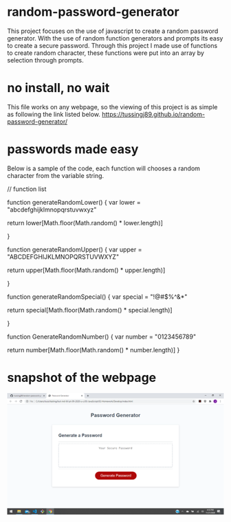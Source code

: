# random-password-generator
This project focuses on the use of javascript to create a random password generator. With the use of random function generators and prompts its easy to create a secure password.
Through this project I made use of functions to create random character, these functions were put into an array by selection through prompts.

# no install, no wait

This file works on any webpage, so the viewing of this project is as simple as following the link listed below.
https://tussingj89.github.io/random-password-generator/

# passwords made easy

Below is a sample of the code, each function will chooses a random character from the variable string. 



// function list 

function generateRandomLower() {
  var lower = "abcdefghijklmnopqrstuvwxyz"

  return lower[Math.floor(Math.random() * lower.length)]

}

function generateRandomUpper() {
  var upper = "ABCDEFGHIJKLMNOPQRSTUVWXYZ"

  return upper[Math.floor(Math.random() * upper.length)]

}

function generateRandomSpecial() {
  var special = "!@#$%^&*"

  return special[Math.floor(Math.random() * special.length)]

}

function GenerateRandomNumber() {
  var number = "0123456789"
 
  return number[Math.floor(Math.random() * number.length)]
}


# snapshot of the webpage

![random-password-gen](assets/snapshot.png)
